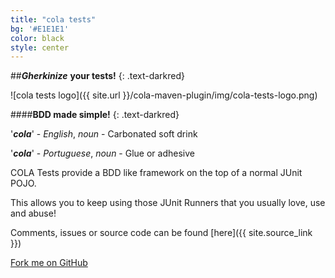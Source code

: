 ```yaml
---
title: "cola tests"
bg: '#E1E1E1'
color: black
style: center
---
```


##***Gherkinize*** **your tests!**
{: .text-darkred}

![cola tests logo]({{ site.url }}/cola-maven-plugin/img/cola-tests-logo.png)

####**BDD made simple!**
{: .text-darkred}

'***cola***' - *English*, *noun* - Carbonated soft drink

'***cola***' - *Portuguese*, *noun* - Glue or adhesive

COLA Tests provide a BDD like framework on the top of a normal JUnit POJO.

This allows you to keep using those JUnit Runners that you usually love, use and abuse!

Comments, issues or source code can be found [here]({{ site.source_link }})

<span id="forkongithub">
  <a href="{{ site.source_link }}" class="bg-red">
    Fork me on GitHub
  </a>
</span>
